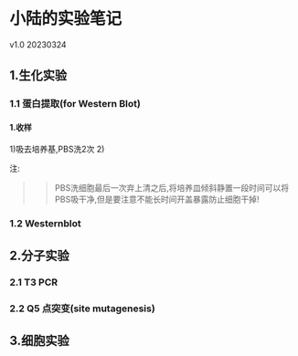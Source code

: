 #   小陆的实验笔记 
v1.0 20230324
## 1.生化实验

### 1.1 蛋白提取(for Western Blot)
#### 1.收样
1)吸去培养基,PBS洗2次
2)



注:
>>PBS洗细胞最后一次弃上清之后,将培养皿倾斜静置一段时间可以将PBS吸干净,但是要注意不能长时间开盖暴露防止细胞干掉!
### 1.2 Westernblot
## 2.分子实验
### 2.1 T3 PCR
### 2.2 Q5 点突变(site mutagenesis)

## 3.细胞实验
